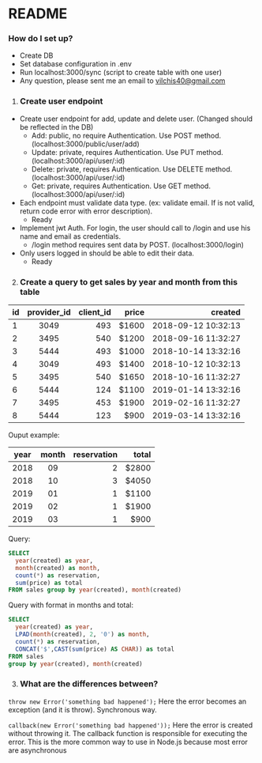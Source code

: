 # README #

### How do I set up? ###

* Create DB
* Set database configuration in .env
* Run localhost:3000/sync (script to create table with one user)
* Any question, please sent me an email to vilchis40@gmail.com

1) ### Create user endpoint ###

* Create user endpoint for add, update and delete user. (Changed should be reflected in the DB)
  * Add: public, no require Authentication. Use POST method. (localhost:3000/public/user/add)
  * Update: private, requires Authentication. Use PUT method. (localhost:3000/api/user/:id)
  * Delete: private, requires Authentication. Use DELETE method. (localhost:3000/api/user/:id)
  * Get: private, requires Authentication. Use GET method. (localhost:3000/api/user/:id)
* Each endpoint must validate data type. (ex: validate email. If is not valid, return code error with error description).
  * Ready
* Implement jwt Auth. For login, the user should call to /login and use his name and email as credentials.
  * /login method requires sent data by POST. (localhost:3000/login)
* Only users logged in should be able to edit their data.
  * Ready

2) ### Create a query to get sales by year and month from this table ###

| id  | provider_id | client_id  | price | created             |
| --- |:-----------:| ----------:| -----:| -------------------:|
|  1  | 3049        |   493      | $1600 | 2018-09-12 10:32:13 |
|  2  | 3495        |   540      | $1200 | 2018-09-16 11:32:27 |
|  3  | 5444        |   493      | $1000 | 2018-10-14 13:32:16 |
|  4  | 3049        |   493      | $1400 | 2018-10-12 10:32:13 |
|  5  | 3495        |   540      | $1650 | 2018-10-16 11:32:27 |
|  6  | 5444        |   124      | $1100 | 2019-01-14 13:32:16 |
|  7  | 3495        |   453      | $1900 | 2019-02-16 11:32:27 |
|  8  | 5444        |   123      | $900  | 2019-03-14 13:32:16 |


Ouput example:

| year | month | reservation | total |
| ---  |:-----:| -----------:| -----:|
| 2018 |  09   |   2         | $2800 |
| 2018 |  10   |   3         | $4050 |
| 2019 |  01   |   1         | $1100 |
| 2019 |  02   |   1         | $1900 |
| 2019 |  03   |   1         | $900  |

Query:
```sql
SELECT
  year(created) as year,
  month(created) as month,
  count(*) as reservation,
  sum(price) as total
FROM sales group by year(created), month(created)
```

Query with format in months and total:
```sql
SELECT
  year(created) as year,
  LPAD(month(created), 2, '0') as month,
  count(*) as reservation,
  CONCAT('$',CAST(sum(price) AS CHAR)) as total
FROM sales
group by year(created), month(created)
```



3) ### What are the differences between? ###

```throw new Error('something bad happened');```
  Here the error becomes an exception (and it is throw). Synchronous way.

```callback(new Error('something bad happened'));```
  Here the error is created without throwing it. The callback function is responsible for executing the error. This is the more common way to use in Node.js because most error are asynchronous
